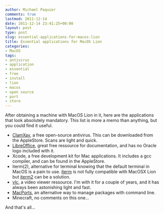 ```yaml
---
author: Michael Paquier
comments: true
lastmod: 2011-12-14
date: 2011-12-14 23:41:25+00:00
layout: post
type: post
slug: essential-applications-for-macos-lion
title: Essential applications for MacOS Lion
categories:
- MacOS
tags:
- antivirus
- application
- essential
- free
- install
- lion
- macos
- open source
- port
- store
---
```


After obtaining a machine with MacOS Lion in it, here are the applications that look absolutely mandatory.
This list is more a memo than anything, but you could find it useful.

  * [ClamXav](http://www.clamxav.com/), a free open-source antivirus. This can be downloaded from the AppleStore. Scans are light and quick.
  * [LibreOffice](http://www.libreoffice.org/), great free ressource for documentation, and has no Oracle logo included with it. 
  * Xcode, a free development kit for Mac applications. It includes a gcc compiler, and can be found in the AppleStore.
  * iterm(2), alternative for terminal knowing that the default terminal in MacOS is a pain to use. [iterm](http://iterm.sourceforge.net/) is not fully compatible with MacOSX Lion but [iterm2](http://www.iterm2.com) can be a solution.
  * [vlc](http://www.videolan.org/vlc/ ), a video viewer ressource. I'm with it for a couple of years, and it has always been astonishing light and fast.
  * [MacPorts](http://www.macports.org), an alternative way to manage packages with command line.
  * Minecraft, no comments on this one...

And that's all...
